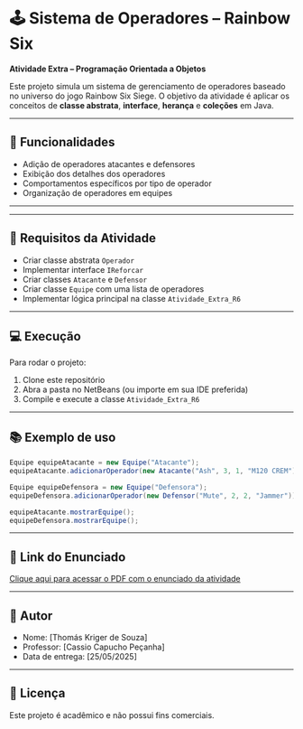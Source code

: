 
# 🕹️ Sistema de Operadores – Rainbow Six  
**Atividade Extra – Programação Orientada a Objetos**

Este projeto simula um sistema de gerenciamento de operadores baseado no universo do jogo Rainbow Six Siege. O objetivo da atividade é aplicar os conceitos de **classe abstrata**, **interface**, **herança** e **coleções** em Java.

---

## 🚀 Funcionalidades
- Adição de operadores atacantes e defensores
- Exibição dos detalhes dos operadores
- Comportamentos específicos por tipo de operador
- Organização de operadores em equipes

---

---

## 📌 Requisitos da Atividade

- Criar classe abstrata `Operador`
- Implementar interface `IReforcar`
- Criar classes `Atacante` e `Defensor`
- Criar classe `Equipe` com uma lista de operadores
- Implementar lógica principal na classe `Atividade_Extra_R6`

---

## 💻 Execução

Para rodar o projeto:
1. Clone este repositório
2. Abra a pasta no NetBeans (ou importe em sua IDE preferida)
3. Compile e execute a classe `Atividade_Extra_R6`

---

## 📚 Exemplo de uso
```java
Equipe equipeAtacante = new Equipe("Atacante");
equipeAtacante.adicionarOperador(new Atacante("Ash", 3, 1, "M120 CREM"));

Equipe equipeDefensora = new Equipe("Defensora");
equipeDefensora.adicionarOperador(new Defensor("Mute", 2, 2, "Jammer"));

equipeAtacante.mostrarEquipe();
equipeDefensora.mostrarEquipe();
```

---

## 🔗 Link do Enunciado

[Clique aqui para acessar o PDF com o enunciado da atividade](INSIRA_AQUI_O_LINK_DO_PDF_NO_GITHUB)

---

## 👤 Autor

- Nome: [Thomás Kriger de Souza]
- Professor: [Cassio Capucho Peçanha]
- Data de entrega: [25/05/2025]

---

## 📄 Licença

Este projeto é acadêmico e não possui fins comerciais.
